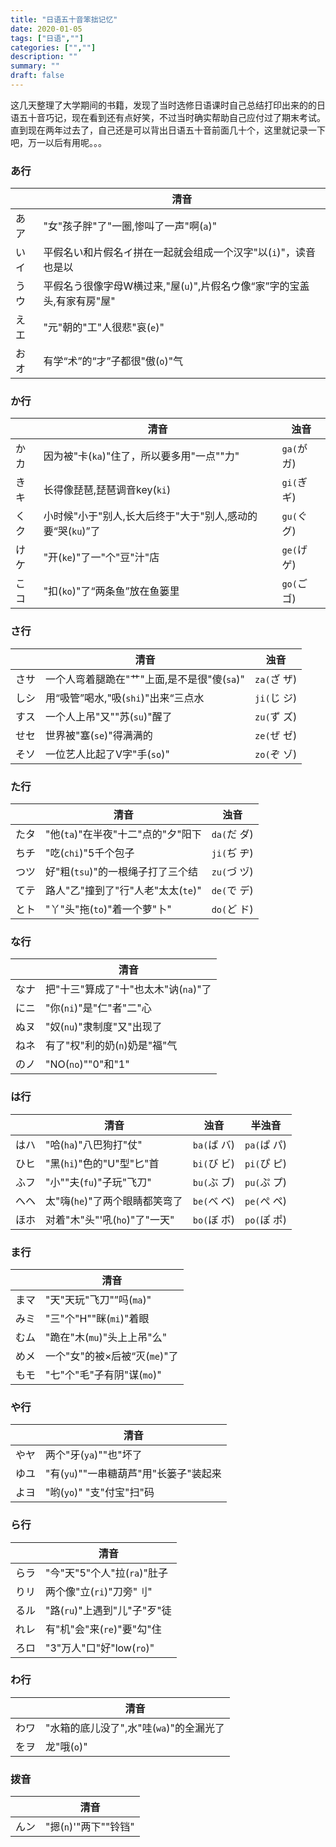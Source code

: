 ```yaml
---
title: "日语五十音笨拙记忆"
date: 2020-01-05
tags: ["日语",""]
categories: ["",""]
description: ""
summary: ""
draft: false
---
```


这几天整理了大学期间的书籍，发现了当时选修日语课时自己总结打印出来的的日语五十音巧记，现在看到还有点好笑，不过当时确实帮助自己应付过了期末考试。直到现在两年过去了，自己还是可以背出日语五十音前面几十个，这里就记录一下吧，万一以后有用呢。。。

### あ行

|      | 清音                                                         |
| ---- | ------------------------------------------------------------ |
| あア | "女"孩子胖"了"一圈,惨叫了一声"啊(`a`)"                       |
| いイ | 平假名い和片假名イ拼在一起就会组成一个汉字"以(`i`)"，读音也是以 |
| うウ | 平假名う很像字母W横过来,"屋(`u`)",片假名ウ像“家”字的宝盖头,有家有房"屋" |
| えエ | "元"朝的"工"人很悲"哀(`e`)"                                  |
| おオ | 有学“术”的“才”子都很"傲(`o`)"气                              |

### か行

|      | 清音                                                       | 浊音        |
| ---- | ---------------------------------------------------------- | ----------- |
| かカ | 因为被"卡(`ka`)"住了，所以要多用"一点""力"                 | `ga(`が ガ) |
| きキ | 长得像琵琶,琵琶调音key(`ki`)                               | `gi(`ぎ ギ) |
| くク | 小时候"小于"别人,长大后终于"大于"别人,感动的要“哭(`ku`)”了 | `gu(`ぐ グ) |
| けケ | "开(`ke`)"了一"个"豆"汁"店                                 | `ge(`げ ゲ) |
| こコ | "扣(`ko`)"了“两条鱼”放在鱼篓里                             | `go(`ご ゴ) |

### さ行

|      | 清音                                        | 浊音        |
| ---- | ------------------------------------------- | ----------- |
| さサ | 一个人弯着腿跪在"艹"上面,是不是很"傻(`sa`)" | `za(`ざ ザ) |
| しシ | 用“吸管”喝水,"吸(`shi`)"出来“三点水         | `ji(`じ ジ) |
| すス | 一个人上吊"又""苏(`su`)"醒了                | `zu(`ず ズ) |
| せセ | 世界被"塞(`se`)"得满满的                    | `ze(`ぜ ゼ) |
| そソ | 一位艺人比起了V字"手(`so`)"                 | `zo(`ぞ ゾ) |



### た行

|      | 清音                               | 浊音        |
| ---- | ---------------------------------- | ----------- |
| たタ | "他(`ta`)"在半夜"十二"点的"夕"阳下 | `da(`だ ダ) |
| ちチ | "吃(`chi`)"5千个包子               | `ji(`ぢ ヂ) |
| つツ | 好"粗(`tsu`)"的一根绳子打了三个结  | `zu(`づ ヅ) |
| てテ | 路人"乙"撞到了"行"人老"太太(`te`)" | `de(`で デ) |
| とト | "丫"头"拖(`to`)"着一个萝"卜"       | `do(`ど ド) |



### な行

|      | 清音                                 |
| ---- | ------------------------------------ |
| なナ | 把"十三"算成了"十"也太木"讷(`na`)"了 |
| にニ | "你(`ni`)"是"仁"者"二"心             |
| ぬヌ | "奴(`nu`)"隶制度"又"出现了           |
| ねネ | 有了"权"利的奶(`n`)奶是"福"气        |
| のノ | "NO(`no`)""0"和"1"                   |



### は行

|      | 清音                           | 浊音        | 半浊音      |
| ---- | ------------------------------ | ----------- | ----------- |
| はハ | "哈(`ha`)"八巴狗打"仗"         | `ba(`ば バ) | `pa(`ぱ パ) |
| ひヒ | "黑(`hi`)"色的"U"型"匕"首      | `bi(`び ビ) | `pi(`ぴ ピ) |
| ふフ | "小""夫(`fu`)"子玩"飞刀"       | `bu(`ぶ ブ) | `pu(`ぷ プ) |
| へヘ | 太"嗨(`he`)"了两个眼睛都笑弯了 | `be(`べ ベ) | `pe(`ぺ ペ) |
| ほホ | 对着"木"头"'吼(`ho`)"了"一天"  | `bo(`ぼ ボ) | `po(`ぽ ポ) |



### ま行

|      | 清音                          |
| ---- | ----------------------------- |
| まマ | "天"天玩"飞刀"”吗(`ma`)"      |
| みミ | "三"个"H""眯(`mi`)"着眼       |
| むム | "跪在"木(`mu`)"头上上吊"么"   |
| めメ | 一个"女"的被×后被“灭(`me`)"了 |
| もモ | "七"个"毛"子有阴"谋(`mo`)"    |



### や行

|      | 清音                                   |
| ---- | -------------------------------------- |
| やヤ | 两个"牙(`ya`)""也"坏了                 |
| ゆユ | "有(`yu`)""一串糖葫芦"用"长篓子"装起来 |
| よヨ | "哟(`yo`)" "支"付宝"扫"码              |



### ら行

|      | 清音                         |
| ---- | ---------------------------- |
| らラ | "今"天"5"个人"拉(`ra`)"肚子  |
| りリ | 两个像"立(`ri`)"刀旁"刂"     |
| るル | "路(`ru`)"上遇到"儿"子"歹"徒 |
| れレ | 有"机"会"来(`re`)"要"勾"住   |
| ろロ | "3"万人"口"好"low(`ro`)"     |



### わ行

|      | 清音                                    |
| ---- | --------------------------------------- |
| わワ | "水箱的底儿没了",水"哇(`wa`)"的全漏光了 |
| をヲ | 龙"哦(`o`)"                             |

### 拨音


|      | 清音                  |
| ---- | --------------------- |
| んン | "摁(`n`)'"两下""铃铛" |